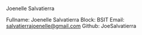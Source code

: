 Joenelle Salvatierra

Fullname: Joenelle Salvatierra
Block: BSIT
Email: salvatierrajoenelle@gmail.com
Github: JoeSalvatierra